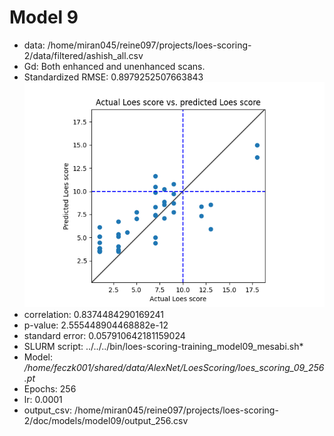 # Model 9
* data: /home/miran045/reine097/projects/loes-scoring-2/data/filtered/ashish_all.csv
* Gd: Both enhanced and unenhanced scans.
* Standardized RMSE: 0.8979252507663843
![Model 9](./correlation.png "Model 9")
* correlation:    0.8374484290169241
* p-value:        2.555448904468882e-12
* standard error: 0.057910642181159024
* SLURM script: ../../../bin/loes-scoring-training_model09_mesabi.sh*
* Model: */home/feczk001/shared/data/AlexNet/LoesScoring/loes_scoring_09_256.pt*
* Epochs: 256
* lr: 0.0001
* output_csv: /home/miran045/reine097/projects/loes-scoring-2/doc/models/model09/output_256.csv
